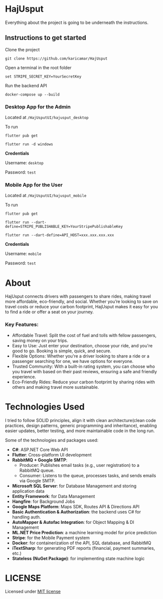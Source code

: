 # HajUsput
Everything about the project is going to be underneath the instructions.
## Instructions to get started
Clone the project
```
git clone https://github.com/karicamar/HajUsput
```
Open a terminal in the root folder
```
set STRIPE_SECRET_KEY=YourSecretKey
```
Run the backend API
```
docker-compose up --build
```
### Desktop App for the Admin
Located at ```/HajUsputUI/hajusput_desktop```

To run
```
flutter pub get
```
```
flutter run -d windows
```
**Credentials**

Username: ```desktop```

Password: ```test```

### Mobile App for the User
Located at ```/HajUsputUI/hajusput_mobile```

To run
```
flutter pub get
```
```
flutter run --dart-define=STRIPE_PUBLISHABLE_KEY=YourStripePublishableKey
```
```
flutter run --dart-define=API_HOST=xxx.xxx.xxx.xxx
```
**Credentials**

Username: ```mobile```

Password: ```test```

# About
HajUsput connects drivers with passengers to share rides, making travel more affordable, eco-friendly, and social. Whether you’re looking to save on travel costs or reduce your carbon footprint, HajUsput makes it easy for you to find a ride or offer a seat on your journey.
### Key Features:
- Affordable Travel: Split the cost of fuel and tolls with fellow passengers, saving money on your trips.
- Easy to Use: Just enter your destination, choose your ride, and you're good to go. Booking is simple, quick, and secure.
- Flexible Options: Whether you're a driver looking to share a ride or a passenger searching for one, we have options for everyone.
- Trusted Community: With a built-in rating system, you can choose who you travel with based on their past reviews, ensuring a safe and friendly experience.
- Eco-Friendly Rides: Reduce your carbon footprint by sharing rides with others and making travel more sustainable.
# Technologies Used
I tried to follow SOLID principles, align it with clean architecture(clean code practices, design patterns, generic programming and inheritance), enabling easier updates, better testing, and more maintainable code in the long run.

Some of the technologies and packages used: 
- **C#**: ASP.NET Core Web API
- **Flutter**: Cross-platform UI development
- **RabbitMQ + Google SMTP**:
  - Producer: Publishes email tasks (e.g., user registration) to a RabbitMQ queue.
  - Consumer: Listens to the queue, processes tasks, and sends emails via Google SMTP.
- **Microsoft SQL Server**: for Database Management and storing application data
- **Entity Framework**: for Data Management
- **Hangfire**: for Background Jobs
- **Google Maps Platform**: Maps SDK, Routes API & Directions API
- **Basic Authentication & Authorization**: the backend uses C# for handling auth.
- **AutoMapper & Autofac Integration**: for Object Mapping & DI Management
- **ML.NET Price Prediction**: a machine learning model for price prediction
- **Stripe**: for the Mobile Payment system
- **Docker**: for containerization of the API, SQL database, and RabbitMQ
- **iTextSharp**: for generating PDF reports (financial, payment summaries, etc.)
- **Stateless (NuGet Package)**: for implementing state machine logic

# LICENSE
Licensed under [MIT license](LICENSE)

